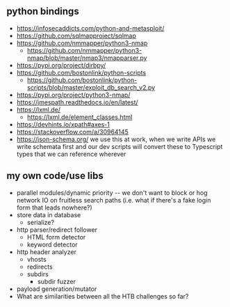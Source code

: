 ## python bindings

- https://infosecaddicts.com/python-and-metasploit/
- https://github.com/sqlmapproject/sqlmap
- https://github.com/nmmapper/python3-nmap
    - https://github.com/nmmapper/python3-nmap/blob/master/nmap3/nmapparser.py
- https://pypi.org/project/dirbpy/
- https://github.com/bostonlink/python-scripts
    - https://github.com/bostonlink/python-scripts/blob/master/exploit_db_search_v2.py
- https://pypi.org/project/python3-nmap/
- https://jmespath.readthedocs.io/en/latest/
- https://lxml.de/
    - https://lxml.de/element_classes.html
- https://devhints.io/xpath#axes-1
- https://stackoverflow.com/a/30964145
- https://json-schema.org/ we use this at work, when we write APIs we write schemata first and our dev scripts will
  convert these to Typescript types that we can reference wherever

## my own code/use libs

- parallel modules/dynamic priority -- we don't want to block or hog network IO on fruitless search paths (i.e. what if
  there's a fake login form that leads nowhere?)
- store data in database
    - serialize?
- http parser/redirect follower
    - HTML form detector
    - keyword detector
- http header analyzer
    - vhosts
    - redirects
    - subdirs
        - subdir fuzzer
- payload generation/mutator
- What are similarities between all the HTB challenges so far?
